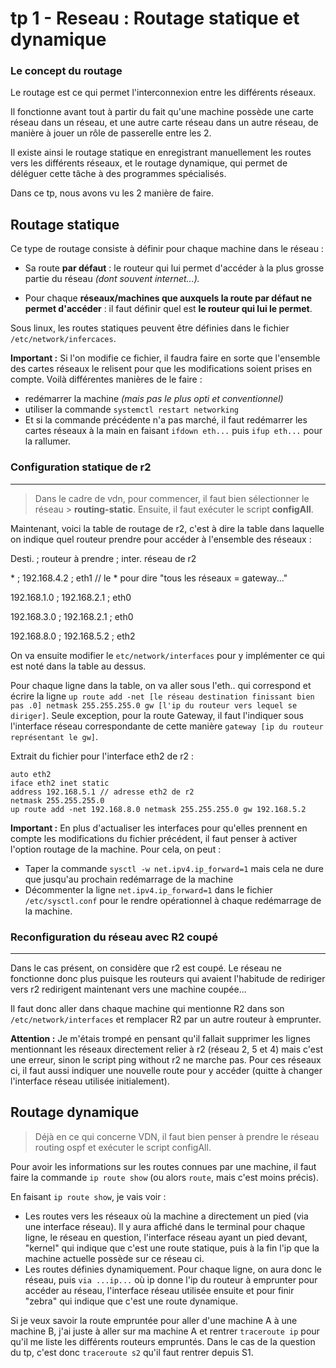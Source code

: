 # tp 1 - Reseau : Routage statique et dynamique

### Le concept du routage 
Le routage est ce qui permet l'interconnexion entre les différents réseaux.

Il fonctionne avant tout à partir du fait qu'une machine possède une carte réseau dans un réseau, et une autre carte réseau dans un autre réseau, de manière à jouer un rôle de passerelle entre les 2.

Il existe ainsi le routage statique en enregistrant manuellement les routes vers les différents réseaux, et le routage dynamique, qui permet de déléguer cette tâche à des programmes spécialisés. 

Dans ce tp, nous avons vu les 2 manière de faire. 

## Routage statique
Ce type de routage consiste à définir pour chaque machine dans le réseau : 

- Sa route **par défaut** : le routeur qui lui permet d'accéder à la plus grosse partie du réseau *(dont souvent internet...).*

- Pour chaque **réseaux/machines que auxquels la route par défaut ne permet d'accéder** : il faut définir quel est **le routeur qui lui le permet**.

Sous linux, les routes statiques peuvent être définies dans le fichier `/etc/network/infercaces`.

__Important :__ Si l'on modifie ce fichier, il faudra faire en sorte que l'ensemble des cartes réseaux le relisent pour que les modifications soient prises en compte. Voilà différentes manières de le faire : 
* redémarrer la machine *(mais pas le plus opti et conventionnel)*
* utiliser la commande `systemctl restart networking`
* Et si la commande précédente n'a pas marché, il faut redémarrer les cartes réseaux à la main en faisant `ifdown eth...` puis `ifup eth...` pour la rallumer. 

### Configuration statique de r2
---
> Dans le cadre de vdn, pour commencer, il faut bien sélectionner le réseau > **routing-static**.
>Ensuite, il faut exécuter le script **configAll**. 

Maintenant, voici la table de routage de r2, c'est à dire la table dans laquelle on indique quel routeur prendre pour accéder à l'ensemble des réseaux : 

Desti. ; routeur à prendre ; inter. réseau de r2 

\* ; 192.168.4.2 ; eth1 // le * pour dire "tous les réseaux = gateway..." 

192.168.1.0 ; 192.168.2.1 ; eth0 

192.168.3.0 ; 192.168.2.1 ; eth0 

192.168.8.0 ; 192.168.5.2 ; eth2 

On va ensuite modifier le `etc/network/interfaces` pour y implémenter ce qui est noté dans la table au dessus.

Pour chaque ligne dans la table, on va aller sous l'eth.. qui correspond et écrire la ligne `up route add -net [le réseau destination finissant bien pas .0] netmask 255.255.255.0 gw [l'ip du routeur vers lequel se diriger]`. 
Seule exception, pour la route Gateway, il faut l'indiquer sous l'interface réseau correspondante de cette manière `gateway [ip du routeur représentant le gw]`. 

Extrait du fichier pour l'interface eth2 de r2 :
```
auto eth2
iface eth2 inet static
address 192.168.5.1 // adresse eth2 de r2 
netmask 255.255.255.0
up route add -net 192.168.8.0 netmask 255.255.255.0 gw 192.168.5.2
 ```

 __Important :__ En plus d'actualiser les interfaces pour qu'elles prennent en compte les modifications du fichier précédent, il faut penser à activer l'option routage de la machine. Pour cela, on peut : 
 * Taper la commande `sysctl -w net.ipv4.ip_forward=1` mais cela ne dure que jusqu'au prochain redémarrage de la machine 
 * Décommenter la ligne `net.ipv4.ip_forward=1` dans le fichier `/etc/sysctl.conf` pour le rendre opérationnel à chaque redémarrage de la machine. 


 ### Reconfiguration du réseau avec R2 coupé
 ---
 Dans le cas présent, on considère que r2 est coupé. Le réseau ne fonctionne donc plus puisque les routeurs qui avaient l'habitude de rediriger vers r2 redirigent maintenant vers une machine coupée...

 Il faut donc aller dans chaque machine qui mentionne R2 dans son `/etc/network/interfaces` et remplacer R2 par un autre routeur à emprunter.

 __Attention :__ Je m'étais trompé en pensant qu'il fallait supprimer les lignes mentionnant les réseaux directement relier à r2 (réseau 2, 5 et 4) mais c'est une erreur, sinon le script ping without r2 ne marche pas. Pour ces réseaux ci, il faut aussi indiquer une nouvelle route pour y accéder (quitte à changer l'interface réseau utilisée initialement). 


 ## Routage dynamique

> Déjà en ce qui concerne VDN, il faut bien penser à prendre le réseau routing ospf et exécuter le script configAll.

Pour avoir les informations sur les routes connues par une machine, il faut faire la commande `ip route show` (ou alors `route`, mais c'est moins précis). 

En faisant `ip route show`, je vais voir : 
- Les routes vers les réseaux où la machine a directement un pied (via une interface réseau). Il y aura affiché dans le terminal pour chaque ligne, le réseau en question, l'interface réseau ayant un pied devant, "kernel" qui indique que c'est une route statique, puis à la fin l'ip que la machine actuelle possède sur ce réseau ci. 
- Les routes définies dynamiquement. Pour chaque ligne, on aura donc le réseau, puis `via ...ip...` où ip donne l'ip du routeur à emprunter pour accéder au réseau, l'interface réseau utilisée ensuite et pour finir "zebra" qui indique que c'est une route dynamique. 

Si je veux savoir la route empruntée pour aller d'une machine A à une machine B, j'ai juste à aller sur ma machine A et rentrer `traceroute ip` pour qu'il me liste les différents routeurs empruntés. 
Dans le cas de la question du tp, c'est donc `traceroute s2` qu'il faut rentrer depuis S1. 


 






